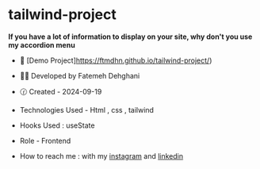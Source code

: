 # tailwind-project

**If you have a lot of information to display on your site, why don't you use my accordion menu**




- 🐾 [Demo Project]https://ftmdhn.github.io/tailwind-project/)

- 👩‍💻 Developed by Fatemeh Dehghani 

- 🕜 Created - 2024-09-19

- Technologies Used - Html , css , tailwind

- Hooks Used : useState 

- Role - Frontend

- How to reach me : with my [instagram](https://www.instagram.com/ftm.dehgni/) and [linkedin](https://www.linkedin.com/in/fatemeh-dehghani-060973314/)
